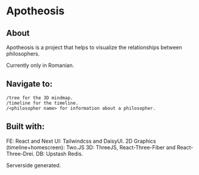 # Apotheosis

## About

Apotheosis is a project that helps to visualize the relationships between philosophers.

Currently only in Romanian.

## Navigate to:
	/tree for the 3D mindmap.
	/timeline for the timeline.
    /<philosopher name> for information about a philosopher.

## Built with:

FE: React and Next
UI: Tailwindcss and DaisyUI.
2D Graphics (timeline+homescreen): Two.JS
3D: ThreeJS, React-Three-Fiber and React-Three-Drei.
DB: Upstash Redis.

Serverside generated.
